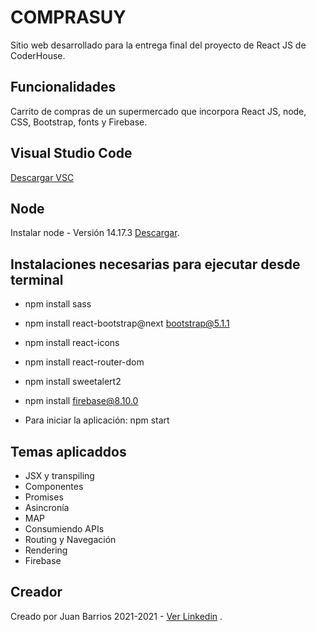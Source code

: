 # COMPRASUY

Sitio web desarrollado para la entrega final del proyecto de React JS de CoderHouse.

## Funcionalidades

Carrito de compras de un supermercado que incorpora React JS, node, CSS, Bootstrap, fonts y Firebase. 

## Visual Studio Code

[Descargar VSC](https://code.visualstudio.com/download)

## Node

Instalar node - Versión 14.17.3 [Descargar](https://nodejs.org/en/blog/release/v14.17.3/).

## Instalaciones necesarias para ejecutar desde terminal

* npm install sass
* npm install react-bootstrap@next bootstrap@5.1.1
* npm install react-icons
* npm install react-router-dom
* npm install sweetalert2
* npm install firebase@8.10.0

* Para iniciar la aplicación: npm start 

## Temas aplicaddos

* JSX y transpiling
* Componentes  
* Promises 
* Asincronía
* MAP
* Consumiendo APIs 
* Routing y Navegación
* Rendering 
* Firebase

## Creador

Creado por Juan Barrios
2021-2021 - [Ver Linkedin](https://www.linkedin.com/in/juancarlosbarrios/) .